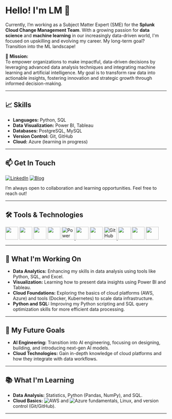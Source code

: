 # Hello! I'm LM 👋

Currently, I’m working as a Subject Matter Expert (SME) for the **Splunk Cloud Change Management Team**. With a growing passion for **data science** and **machine learning** in our increasingly data-driven world, I'm focused on upskilling and evolving my career. My long-term goal? Transition into the ML landscape!

🌟 **Mission:**  
To empower organizations to make impactful, data-driven decisions by leveraging advanced data analysis techniques and integrating machine learning and artificial intelligence. My goal is to transform raw data into actionable insights, fostering innovation and strategic growth through informed decision-making.

---

## 📈 Skills
- **Languages:** Python, SQL
- **Data Visualization:** Power BI, Tableau
- **Databases:** PostgreSQL, MySQL
- **Version Control:** Git, GitHub
- **Cloud:** Azure (learning in progress)

---

## 📫 Get In Touch
[![LinkedIn](https://img.shields.io/badge/LinkedIn-0A66C2?style=for-the-badge&logo=linkedin&logoColor=white)](https://www.linkedin.com/in/lmahial/)
[![Blog](https://img.shields.io/badge/Hashnode-4B8BBE?style=for-the-badge&logo=hasnode&logoColor=white)](https://tddbylm.hashnode.dev/)

I’m always open to collaboration and learning opportunities. Feel free to reach out!

---

## 🛠️ Tools & Technologies
<div align="left">
  <img src="https://cdn.jsdelivr.net/gh/devicons/devicon/icons/python/python-original.svg" width="40" height="40"/> 
  <img src="https://cdn.jsdelivr.net/gh/devicons/devicon/icons/mysql/mysql-original.svg" width="40" height="40"/> 
  <img src="https://cdn.jsdelivr.net/gh/devicons/devicon/icons/postgresql/postgresql-original.svg" width="40" height="40"/> 
  <img src="https://img.icons8.com/color/48/000000/microsoft-excel-2019--v1.png" width="40" height="40"/> 
  <a href="https://icons8.com/icons/set/power-bi" target="_blank">
    <img src="https://img.icons8.com/color/48/000000/power-bi.png" width="40" height="40" alt="Power BI Icon"/> <!-- Power BI icon -->
  </a>
  <img src="https://img.icons8.com/color/48/000000/tableau-software.png" width="40" height="40"/> 
  <img src="https://img.icons8.com/color/48/000000/git.png" width="40" height="40"/> 
  <a href="https://icons8.com/icons/set/github" target="_blank">
    <img src="https://img.icons8.com/color/48/000000/github.png" width="40" height="40" alt="GitHub Icon"/> <!-- GitHub icon -->
  </a>
  <img src="https://cdn.jsdelivr.net/gh/devicons/devicon/icons/docker/docker-original.svg" width="40" height="40"/> 
  <img src="https://cdn.jsdelivr.net/gh/devicons/devicon/icons/linux/linux-original.svg" width="40" height="40"/> 
  <img src="https://cdn.jsdelivr.net/gh/devicons/devicon/icons/azure/azure-original.svg" width="40" height="40"/> 
</div>

---

## 🔭 What I'm Working On
- **Data Analytics:** Enhancing my skills in data analysis using tools like Python, SQL, and Excel.
- **Visualization:** Learning how to present data insights using Power BI and Tableau.
- **Cloud Foundations:** Exploring the basics of cloud platforms (AWS, Azure) and tools (Docker, Kubernetes) to scale data infrastructure.
- **Python and SQL:** Improving my Python scripting and SQL query optimization skills for more efficient data processing.

---

## 🚀 My Future Goals
- **AI Engineering:** Transition into AI engineering, focusing on designing, building, and introducing next-gen AI models.
- **Cloud Technologies:** Gain in-depth knowledge of cloud platforms and how they integrate with data workflows.

---

## 📚 What I'm Learning
- **Data Analysis:** Statistics, Python (Pandas, NumPy), and SQL.
- **Cloud Basics:** ![AWS](https://img.shields.io/badge/AWS-232F3E?style=for-the-badge&logo=amazonaws&logoColor=white) and ![Azure](https://img.shields.io/badge/Azure-0078D4?style=for-the-badge&logo=microsoftazure&logoColor=white) fundamentals, Linux, and version control (Git/GitHub).

---

